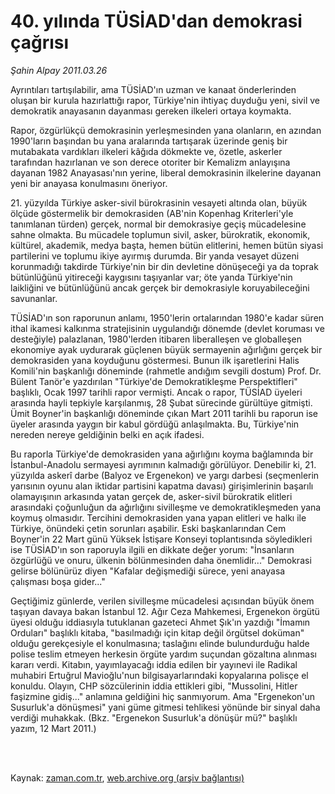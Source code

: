 # 40. yılında TÜSİAD'dan demokrasi çağrısı

*Şahin Alpay 2011.03.26*

<td class="columnist-detail">
<p>Ayrıntıları tartışılabilir, ama TÜSİAD'ın uzman ve kanaat önderlerinden oluşan bir kurula hazırlattığı rapor, Türkiye'nin ihtiyaç duyduğu yeni, sivil ve demokratik anayasanın dayanması gereken ilkeleri ortaya koymakta.</p>
<p>
<div id="haberMetinDiv">
<p>Rapor, özgürlükçü demokrasinin yerleşmesinden yana olanların, en azından 1990'ların başından bu yana aralarında tartışarak üzerinde geniş bir mutabakata vardıkları ilkeleri kâğıda dökmekte ve, özetle, askerler tarafından hazırlanan ve son derece otoriter bir Kemalizm anlayışına dayanan 1982 Anayasası'nın yerine, liberal demokrasinin ilkelerine dayanan yeni bir anayasa konulmasını öneriyor.
<p> 21. yüzyılda Türkiye asker-sivil bürokrasinin vesayeti altında olan, büyük ölçüde göstermelik bir demokrasiden (AB'nin Kopenhag Kriterleri'yle tanımlanan türden) gerçek, normal bir demokrasiye geçiş mücadelesine sahne olmakta. Bu mücadele toplumun sivil, asker, bürokratik, ekonomik, kültürel, akademik, medya başta, hemen bütün elitlerini, hemen bütün siyasi partilerini ve toplumu ikiye ayırmış durumda. Bir yanda vesayet düzeni korunmadığı takdirde Türkiye'nin bir din devletine dönüşeceği ya da toprak bütünlüğünü yitireceği kaygısını taşıyanlar var; öte yanda Türkiye'nin laikliğini ve bütünlüğünü ancak gerçek bir demokrasiyle koruyabileceğini savunanlar.
<p> TÜSİAD'ın son raporunun anlamı, 1950'lerin ortalarından 1980'e kadar süren ithal ikamesi kalkınma stratejisinin uygulandığı dönemde (devlet koruması ve desteğiyle) palazlanan, 1980'lerden itibaren liberalleşen ve globalleşen ekonomiye ayak uydurarak güçlenen büyük sermayenin ağırlığını gerçek bir demokrasiden yana koyduğunu göstermesi. Bunun ilk işaretlerini Halis Komili'nin başkanlığı döneminde (rahmetle andığım sevgili dostum) Prof. Dr. Bülent Tanör'e yazdırılan "Türkiye'de Demokratikleşme Perspektifleri" başlıklı, Ocak 1997 tarihli rapor vermişti. Ancak o rapor, TÜSİAD üyeleri arasında hayli tepkiyle karşılanmış, 28 Şubat sürecinde gürültüye gitmişti. Ümit Boyner'in başkanlığı döneminde çıkan Mart 2011 tarihli bu raporun ise üyeler arasında yaygın bir kabul gördüğü anlaşılmakta. Bu, Türkiye'nin nereden nereye geldiğinin belki en açık ifadesi.
<p> Bu raporla Türkiye'de demokrasiden yana ağırlığını koyma bağlamında bir İstanbul-Anadolu sermayesi ayrımının kalmadığı görülüyor. Denebilir ki, 21. yüzyılda askerî darbe (Balyoz ve Ergenekon) ve yargı darbesi (seçmenlerin yarısının oyunu alan iktidar partisini kapatma davası) girişimlerinin başarılı olamayışının arkasında yatan gerçek de, asker-sivil bürokratik elitleri arasındaki çoğunluğun da ağırlığını sivilleşme ve demokratikleşmeden yana koymuş olmasıdır. Tercihini demokrasiden yana yapan elitleri ve halkı ile Türkiye, önündeki çetin sorunları aşabilir. Eski başkanlarından Cem Boyner'in 22 Mart günü Yüksek İstişare Konseyi toplantısında söyledikleri ise TÜSİAD'ın son raporuyla ilgili en dikkate değer yorum: "İnsanların özgürlüğü ve onuru, ülkenin bölünmesinden daha önemlidir..." Demokrasi gelirse bölünürüz diyen "Kafalar değişmediği sürece, yeni anayasa çalışması boşa gider..."
<p> Geçtiğimiz günlerde, verilen sivilleşme mücadelesi açısından büyük önem taşıyan davaya bakan İstanbul 12. Ağır Ceza Mahkemesi, Ergenekon örgütü üyesi olduğu iddiasıyla tutuklanan gazeteci Ahmet Şık'ın yazdığı "İmamın Orduları" başlıklı kitaba, "basılmadığı için kitap değil örgütsel doküman" olduğu gerekçesiyle el konulmasına; taslağını elinde bulundurduğu halde polise teslim etmeyen herkesin örgüte yardım suçundan gözaltına alınması kararı verdi. Kitabın, yayımlayacağı iddia edilen bir yayınevi ile Radikal muhabiri Ertuğrul Mavioğlu'nun bilgisayarlarındaki kopyalarına polisçe el konuldu. Olayın, CHP sözcülerinin iddia ettikleri gibi, "Mussolini, Hitler faşizmine gidiş..." anlamına geldiğini hiç sanmıyorum. Ama "Ergenekon'un Susurluk'a dönüşmesi" yani güme gitmesi tehlikesi yönünde bir sinyal daha verdiği muhakkak. (Bkz. "Ergenekon Susurluk'a dönüşür mü?" başlıklı yazım, 12 Mart 2011.) </p></p></p></p></p></div>
</p>


<p><br>
		 </br></p></td>

Kaynak: [zaman.com.tr](http://zaman.com.tr/yazar.do?yazino=1113053), [web.archive.org (arşiv bağlantısı)](http://web.archive.org/web/20110403065746/http://www.zaman.com.tr:80/yazar.do?yazino=1113053)
